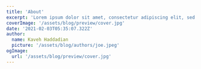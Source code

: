 ```yaml
---
title: 'About'
excerpt: 'Lorem ipsum dolor sit amet, consectetur adipiscing elit, sed do eiusmod tempor incididunt ut labore et dolore magna aliqua. Praesent elementum facilisis leo vel fringilla est ullamcorper eget. At imperdiet dui accumsan sit amet nulla facilities morbi tempus.'
coverImage: '/assets/blog/preview/cover.jpg'
date: '2021-02-03T05:35:07.322Z'
author:
  name: Kaveh Haddadian
  picture: '/assets/blog/authors/joe.jpeg'
ogImage:
  url: '/assets/blog/preview/cover.jpg'
---
```

